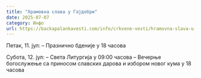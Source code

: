 ```yaml
---
title: "Храмовна слава у Гајдобри"
date: 2025-07-07
category: Инфо
url: https://backapalankavesti.com/info/crkvene-vesti/hramovna-slava-u-gajdobri-2/
---
```


Петак, 11. јул:
– Празнично бденије у 18 часова

Субота, 12. јул:
– Света Литургија у 09:00 часова
– Вечерње богослужење са приносом славских дарова и избором новог кума у 18 часова
